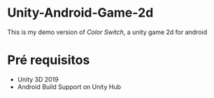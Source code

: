# Unity-Android-Game-2d

This is my demo version of _Color Switch_, a unity game 2d for android


# Pré requisitos

* Unity 3D 2019
* Android Build Support on Unity Hub



